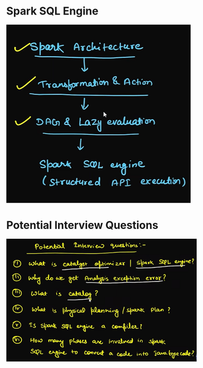 # Spark SQL Engine

![alt text](image-28.png)

# Potential Interview Questions 

![alt text](image-29.png)

